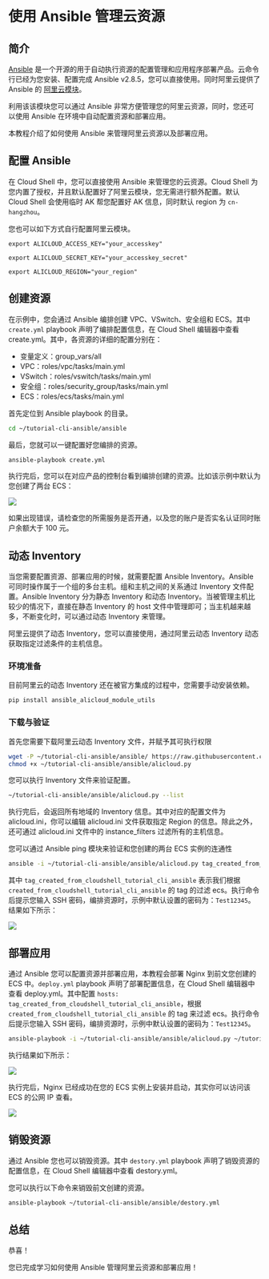 # 使用 Ansible 管理云资源

## 简介

[Ansible](https://www.ansible.com) 是一个开源的用于自动执行资源的配置管理和应用程序部署产品。云命令行已经为您安装、配置完成 Ansible v2.8.5，您可以直接使用。同时阿里云提供了 Ansible 的 [阿里云模块](https://github.com/alibaba/ansible-provider)。

利用该该模块您可以通过 Ansible 非常方便管理您的阿里云资源，同时，您还可以使用 Ansible 在环境中自动配置资源和部署应用。

本教程介绍了如何使用 Ansible 来管理阿里云资源以及部署应用。

<tutorial-nav></tutorial-nav>

## 配置 Ansible

在 Cloud Shell 中，您可以直接使用 Ansible 来管理您的云资源。Cloud Shell 为您内置了授权，并且默认配置好了阿里云模块，您无需进行额外配置。默认 Cloud Shell 会使用临时 AK 帮您配置好 AK 信息，同时默认 region 为 `cn-hangzhou`。

您也可以如下方式自行配置阿里云模块。

```
export ALICLOUD_ACCESS_KEY="your_accesskey"
```
```
export ALICLOUD_SECRET_KEY="your_accesskey_secret"
```
```
export ALICLOUD_REGION="your_region"
```

## 创建资源

在示例中，您会通过 Ansible 编排创建 VPC、VSwitch、安全组和 ECS。其中 `create.yml` playbook 声明了编排配置信息，<tutorial-editor-open-file filePath="tutorial-cli-ansible/ansible/create.yml">在 Cloud Shell 编辑器中查看 create.yml</tutorial-editor-open-file>。其中，各资源的详细的配置分别在：

- 变量定义：<tutorial-editor-open-file filePath="tutorial-cli-ansible/ansible/group_vars/all">group_vars/all</tutorial-editor-open-file>
- VPC：<tutorial-editor-open-file filePath="tutorial-cli-ansible/ansible/roles/vpc/tasks/main.yml">roles/vpc/tasks/main.yml</tutorial-editor-open-file>
- VSwitch：<tutorial-editor-open-file filePath="tutorial-cli-ansible/ansible/roles/vswitch/tasks/main.yml">roles/vswitch/tasks/main.yml</tutorial-editor-open-file>
- 安全组：<tutorial-editor-open-file filePath="tutorial-cli-ansible/ansible/roles/security_group/tasks/main.yml">roles/security_group/tasks/main.yml</tutorial-editor-open-file>
- ECS：<tutorial-editor-open-file filePath="tutorial-cli-ansible/ansible/roles/ecs/tasks/main.yml">roles/ecs/tasks/main.yml</tutorial-editor-open-file>

首先定位到 Ansible playbook 的目录。

```bash
cd ~/tutorial-cli-ansible/ansible
```

最后，您就可以一键配置好您编排的资源。

```bash
ansible-playbook create.yml
```

执行完后，您可以在对应产品的控制台看到编排创建的资源。比如该示例中默认为您创建了两台 ECS：

![](https://img.alicdn.com/tfs/TB1qUDIjhD1gK0jSZFsXXbldVXa-2386-412.png)

如果出现错误，请检查您的所需服务是否开通，以及您的账户是否实名认证同时账户余额大于 100 元。

## 动态 Inventory

当您需要配置资源、部署应用的时候，就需要配置 Ansible Inventory。Ansible 可同时操作属于一个组的多台主机。组和主机之间的关系通过 Inventory 文件配置。Ansible Inventory 分为静态 Inventory 和动态 Inventory。当被管理主机比较少的情况下，直接在静态 Inventory 的 host 文件中管理即可；当主机越来越多，不断变化时，可以通过动态 Inventory 来管理。

阿里云提供了动态 Inventory，您可以直接使用，通过阿里云动态 Inventory 动态获取指定过滤条件的主机信息。

### 环境准备

目前阿里云的动态 Inventory 还在被官方集成的过程中，您需要手动安装依赖。

```bash
pip install ansible_alicloud_module_utils
```

### 下载与验证

首先您需要下载阿里云动态 Inventory 文件，并赋予其可执行权限

```bash
wget -P ~/tutorial-cli-ansible/ansible/ https://raw.githubusercontent.com/alibaba/ansible-provider/master/contrib/inventory/alicloud.py;\
chmod +x ~/tutorial-cli-ansible/ansible/alicloud.py
```

您可以执行 Inventory 文件来验证配置。

```bash
~/tutorial-cli-ansible/ansible/alicloud.py --list
```

执行完后，会返回所有地域的 Inventory 信息。其中对应的配置文件为 <tutorial-editor-open-file filePath="tutorial-cli-ansible/ansible/alicloud.ini">alicloud.ini</tutorial-editor-open-file>，你可以编辑 <tutorial-editor-open-file filePath="tutorial-cli-ansible/ansible/alicloud.ini">alicloud.ini</tutorial-editor-open-file> 文件获取指定 Region 的信息。除此之外，还可通过 <tutorial-editor-open-file filePath="tutorial-cli-ansible/ansible/alicloud.ini">alicloud.ini</tutorial-editor-open-file> 文件中的 instance_filters 过滤所有的主机信息。

您可以通过 Ansible ping 模块来验证和您创建的两台 ECS 实例的连通性

```bash
ansible -i ~/tutorial-cli-ansible/ansible/alicloud.py tag_created_from_cloudshell_tutorial_cli_ansible -m ping -u root -k
```

其中 `tag_created_from_cloudshell_tutorial_cli_ansible` 表示我们根据 `created_from_cloudshell_tutorial_cli_ansible` 的 tag 的过滤 ecs。执行命令后提示您输入 SSH 密码，编排资源时，示例中默认设置的密码为：`Test12345`。结果如下所示：

![](https://img.alicdn.com/tfs/TB16qHTjpP7gK0jSZFjXXc5aXXa-2112-1054.png)

## 部署应用

通过 Ansible 您可以配置资源并部署应用，本教程会部署 Nginx 到前文您创建的 ECS 中。`deploy.yml` playbook 声明了部署配置信息，<tutorial-editor-open-file filePath="tutorial-cli-ansible/ansible/deploy.yml">在 Cloud Shell 编辑器中查看 deploy.yml</tutorial-editor-open-file>。其中配置 `hosts: tag_created_from_cloudshell_tutorial_cli_ansible`，根据 `created_from_cloudshell_tutorial_cli_ansible` 的 tag 来过滤 ecs。执行命令后提示您输入 SSH 密码，编排资源时，示例中默认设置的密码为：`Test12345`。

```bash
ansible-playbook -i ~/tutorial-cli-ansible/ansible/alicloud.py ~/tutorial-cli-ansible/ansible/deploy.yml -u root -k
```

执行结果如下所示：

![](https://img.alicdn.com/tfs/TB1u8Y.jxn1gK0jSZKPXXXvUXXa-2848-1054.png)

执行完后，Nginx 已经成功在您的 ECS 实例上安装并启动，其实你可以访问该 ECS 的公网 IP 查看。

![](https://img.alicdn.com/tfs/TB1DMMcjrj1gK0jSZFuXXcrHpXa-2874-840.png)

## 销毁资源

通过 Ansible 您也可以销毁资源。其中 `destory.yml` playbook 声明了销毁资源的配置信息，<tutorial-editor-open-file filePath="tutorial-cli-ansible/ansible/destory.yml">在 Cloud Shell 编辑器中查看 destory.yml</tutorial-editor-open-file>。

您可以执行以下命令来销毁前文创建的资源。

```bash
ansible-playbook ~/tutorial-cli-ansible/ansible/destory.yml
```

## 总结

恭喜！

您已完成学习如何使用 Ansible 管理阿里云资源和部署应用！